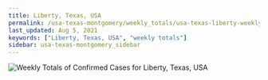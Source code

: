 ```yaml
---
title: Liberty, Texas, USA
permalink: /usa-texas-montgomery/weekly_totals/usa-texas-liberty-weekly_totals.html
last_updated: Aug 5, 2021
keywords: ["Liberty, Texas, USA", "weekly totals"]
sidebar: usa-texas-montgomery_sidebar
---
```


![Weekly Totals of Confirmed Cases for Liberty, Texas, USA](/covid_tracker/images/graphs/usa-texas-liberty-weekly_totals_graph.png)
